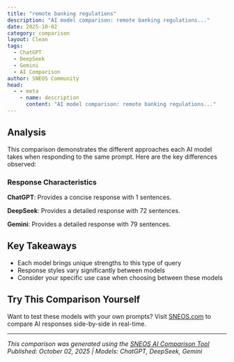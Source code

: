 ```yaml
---
title: "remote banking regulations"
description: "AI model comparison: remote banking regulations..."
date: 2025-10-02
category: comparison
layout: Clean
tags:
  - ChatGPT
  - DeepSeek
  - Gemini
  - AI Comparison
author: SNEOS Community
head:
  - - meta
    - name: description
      content: "AI model comparison: remote banking regulations..."
---
```


<ChatComparison
  title="remote banking regulations"
  prompt="remote banking regulations"
  :responses='{"ChatGPT": "Remote banking regulations refer to the set of laws and guidelines that govern banking activities conducted via electronic means, such as online and mobile banking. These regulations aim to protect consumers, ensure the security of transactions, and promote stability in the financial system. Here are some key areas typically addressed by remote banking regulations:\n\n1. **Consumer Protection**: Regulations often require banks to provide clear information about fees, terms, and conditions associated with remote banking services. They may also mandate the provision of secure communication channels and the right to dispute unauthorized transactions.\n\n2. **Data Privacy and Security**: Financial institutions are typically required to implement robust security measures to protect customer data. This can include encryption, secure login procedures (such as two-factor authentication), and routine security audits.\n\n3. **Electronic Transactions**: Regulations may lay out rules for electronic signatures, the enforcement of electronic agreements, and the legal standing of remote transactions.\n\n4. **Anti-Money Laundering (AML) and Know Your Customer (KYC)**: Banks are often required to conduct due diligence on customers during online transactions to prevent fraud and money laundering. This includes verifying identities and monitoring transactions.\n\n5. **Access and Inclusivity**: Some regulations emphasize the importance of ensuring that remote banking is accessible to all segments of the population, including individuals with disabilities.\n\n6. **Dispute Resolution**: There should be processes in place for consumers to resolve disputes related to unauthorized transactions or service issues remotely.\n\n7. **Compliance with Local Laws**: Banks must ensure that their remote banking services comply with the legal frameworks of all countries where they operate, which may differ significantly.\n\n8. **Operational Resilience**: Regulations can also dictate the need for banks to have contingency plans and practices in place to ensure service continuity in the event of outages or cyberattacks.\n\n9. **Licensing and Supervision**: Remote banking services typically require banks to obtain specific licenses and comply with regulatory oversight from applicable financial authorities.\n\n10. **Technological Standards**: Some regulations may focus on the technology used in remote banking, ensuring that it meets specific standards for security and reliability.\n\nGlobally, regulatory approaches might vary widely. In the United States, remote banking regulations are influenced by laws such as the Electronic Fund Transfer Act (EFTA) and regulations from bodies like the Consumer Financial Protection Bureau (CFPB). In the European Union, the General Data Protection Regulation (GDPR) has implications for data privacy, and the Revised Payment Services Directive (PSD2) enhances consumer protections and promotes competition in the financial services sector.\n\nFor up-to-date and detailed information, it&#x27;s advisable to consult the specific regulatory authorities in your jurisdiction or seek legal advice.", "DeepSeek": "Of course. \u0022Remote banking regulations\u0022 is a broad term that refers to the legal and supervisory framework governing banking services provided to customers without the need for physical interaction at a branch.\n\nThese regulations are designed to achieve several key objectives:\n* **Security \u0026 Fraud Prevention:** Protecting customer data and funds from cyber threats.\n* **Consumer Protection:** Ensuring fair, transparent, and accessible services.\n* **Financial Integrity:** Preventing money laundering and terrorist financing.\n* **Financial Stability:** Ensuring the reliability and resilience of the banking system.\n* **Market Integrity \u0026 Competition:** Creating a level playing field for both traditional and new digital-only banks.\n\nThe specific regulations vary significantly by country and region, but they generally cover the following core areas.\n\n---\n\n### 1. Customer Identification and Onboarding (KYC)\nThis is the cornerstone of remote banking. Regulators require banks to verify the identity of their customers, which is challenging without face-to-face interaction.\n\n* **Key Regulations:**\n * **Anti-Money Laundering (AML) Directives** (e.g., in the EU)\n * **Customer Identification Program (CIP)** under the USA PATRIOT Act (in the US)\n * **\u0022Know Your Customer\u0022 (KYC)** requirements globally.\n* **Common Solutions:**\n * **eIDAS (EU):** Allows the use of national electronic IDs for secure identification.\n * **Video Identification:** A live video call where a representative verifies identity documents.\n * **Digital Identity Schemes:** Use of government-backed digital IDs (e.g., BankID in Scandinavia, DigiD in the Netherlands).\n * **Biometric Verification:** Using a selfie and liveness detection to match a user\u0027s face to their government-issued ID.\n\n---\n\n### 2. Strong Customer Authentication (SCA) and Access Security\nTo prevent unauthorized access, regulators mandate multi-factor authentication for electronic payments and account access.\n\n* **Key Regulations:**\n * **PSD2 (EU/UK):** Specifically requires SCA, which is based on two or more of the following:\n 1. **Knowledge** (something only the user knows, e.g., a password/PIN)\n 2. **Possession** (something only the user possesses, e.g., a phone, hardware token)\n 3. **Inherence** (something the user is, e.g., a fingerprint or facial recognition)\n * **FFIEC Guidance (US):** Provides guidelines on multi-factor authentication for online banking, though it\u0027s less prescriptive than PSD2.\n* **Common Solutions:** One-time passwords (OTP) via SMS/app, push notifications to a banking app, biometrics on a smartphone.\n\n---\n\n### 3. Data Protection and Privacy\nBanks handle immense amounts of sensitive personal data, making data protection a top regulatory priority.\n\n* **Key Regulations:**\n * **GDPR (General Data Protection Regulation - EU):** Sets a global benchmark for data privacy, governing how personal data is collected, processed, and stored. It includes requirements for data breach notifications and gives individuals rights over their data.\n * **CCPA/CPRA (California Consumer Privacy Act - US):** Similar in spirit to GDPR, providing California residents with rights over their personal information.\n * **GLBA (Gramm-Leach-Bliley Act - US):** Requires financial institutions to explain their information-sharing practices and safeguard sensitive data.\n\n---\n\n### 4. Disclosure and Transparency\nRegulations ensure that customers are fully informed about the terms, conditions, and costs of banking products.\n\n* **Key Regulations:**\n * **Truth in Savings Act (US):** Requires clear disclosure of fees, interest rates, and other terms for deposit accounts.\n * **Consumer Rights Directive (EU):** Mandates clear information for consumers before they are bound by a contract, including for financial services.\n* **Common Requirements:** Easy-to-find fee schedules, clear summary boxes for credit agreements, and pre-contractual information.\n\n---\n\n### 5. Liability and Dispute Resolution\nRules define who is liable in cases of unauthorized transactions and establish processes for customers to dispute errors.\n\n* **Key Regulations:**\n * **Regulation E (Electronic Fund Transfer Act - US):** Limits customer liability for unauthorized electronic transfers and establishes procedures for error resolution.\n * **PSD2 (EU/UK):** Provides similar protections, requiring banks to refund unauthorized payments immediately and placing the burden of proof for authentication on the bank in case of a dispute.\n\n---\n\n### 6. Operational and Cybersecurity Resilience\nRegulators require banks to have robust systems to prevent and manage IT failures and cyber-attacks.\n\n* **Key Regulations/Guidance:**\n * **NIS2 Directive (EU):** Strengthens cybersecurity requirements for essential entities, including the banking sector.\n * **FFIEC IT Examination Handbook (US):** Provides a comprehensive framework for examiners to assess the cybersecurity and IT risk management of financial institutions.\n * **DORA (Digital Operational Resilience Act - EU):** A new regulation specifically focused on ensuring the financial sector can withstand all types of ICT-related disruptions and threats.\n\n---\n\n### Regional Focus: Key Jurisdictions\n\n#### **European Union (EU) / United Kingdom (UK)**\nThe EU has one of the most comprehensive and prescriptive regulatory frameworks for remote banking.\n* **PSD2 (Payment Services Directive 2):** The cornerstone, enabling \u0022Open Banking,\u0022 mandating SCA, and standardizing consumer protections.\n* **eIDAS Regulation:** Provides the foundation for trusted digital identities.\n* **GDPR:** The global gold standard for data protection.\n* **AML Directives (AMLD5/6):** Set the rules for customer due diligence.\n* *(The UK largely retained these frameworks post-Brexit, with its own versions like the PSRs.)*\n\n#### **United States (US)**\nThe US framework is more fragmented, with multiple federal and state regulators.\n* A mix of federal laws (**GLBA, USA PATRIOT Act, EFTA/Regulation E**) and guidance from multiple agencies (**CFPB, OCC, FDIC, Federal Reserve**).\n* Less centralized than the EU model, leading to a more principles-based approach in some areas, but with strict enforcement.\n\n#### **Other Regions**\n* **Asia-Pacific (APAC):** A mixed landscape. Countries like **Singapore (MAS)** and **Hong Kong (HKMA)** have very advanced and proactive regulatory regimes, often issuing specific guidelines for digital banks.\n* **Global Standards:** Bodies like the **Financial Action Task Force (FATF)** set international standards for AML/CFT that most countries adopt into their national laws.\n\n### The Rise of Digital-Only Banks (Neobanks)\nNeobanks are subject to the same core regulations as traditional banks. However, regulators have had to adapt:\n* **Licensing:** Many countries now offer specific \u0022digital banking licenses.\u0022\n* **Supervisory Technology (Suptech):** Regulators are increasingly using technology to monitor digital banks in real-time.\n* **Focus on Business Model Risk:** Scrutinizing the long-term profitability and sustainability of neobanks.\n\n### Conclusion\nRemote banking regulations are a complex but essential ecosystem. They are constantly evolving to keep pace with technological innovation (like AI and blockchain) and emerging risks (like sophisticated cyberattacks). For any financial institution operating remotely, navigating this regulatory landscape is not optional\u2014it is fundamental to their license to operate and their customers\u0027 trust.", "Gemini": "Remote banking regulations are a complex and evolving area, covering a wide range of activities and aiming to protect consumers, financial institutions, and the overall financial system. Here\u0027s a breakdown of key areas and considerations:\n\n**1. Key Areas of Regulation:**\n\n* **Consumer Protection:**\n * **Disclosure Requirements:** Banks must clearly disclose terms, fees, risks, and limitations of remote banking services. This includes providing clear information about transaction limits, security measures, error resolution procedures, and liability for unauthorized transactions.\n * **Data Privacy:** Regulations govern how banks collect, use, store, and protect customer data collected through remote channels. This often ties into broader data privacy laws (e.g., GDPR, CCPA).\n * **Error Resolution:** Banks must have procedures to promptly investigate and resolve errors reported by customers in remote transactions. Regulations specify timeframes for investigation and resolution.\n * **Liability for Unauthorized Transactions:** Rules determine the customer\u0027s and bank\u0027s liability for unauthorized transactions made through remote channels (e.g., phishing, hacking). The amount of liability often depends on how quickly the customer reports the unauthorized activity. Examples include Regulation E in the US.\n * **Accessibility:** Regulations may require remote banking services to be accessible to people with disabilities, complying with standards like WCAG (Web Content Accessibility Guidelines).\n* **Security and Cybersecurity:**\n * **Authentication:** Strong authentication methods are required to verify the identity of users accessing remote banking services. This includes multi-factor authentication (MFA), biometric authentication, and other security measures.\n * **Fraud Prevention:** Banks must implement systems and processes to detect and prevent fraudulent transactions in remote channels. This includes monitoring for suspicious activity, using fraud scoring models, and implementing transaction limits.\n * **Data Security:** Banks must protect customer data from unauthorized access, use, or disclosure. This includes encryption, firewalls, intrusion detection systems, and regular security audits.\n * **Incident Response:** Banks must have plans in place to respond to cybersecurity incidents, including data breaches and system outages. These plans must include procedures for notifying customers, regulators, and law enforcement.\n * **Third-Party Risk Management:** Banks are responsible for ensuring the security of third-party vendors that provide remote banking services.\n* **Anti-Money Laundering (AML) and Counter-Terrorist Financing (CTF):**\n * **Customer Due Diligence (CDD):** Banks must verify the identity of customers using remote banking services and understand the nature and purpose of their transactions.\n * **Transaction Monitoring:** Banks must monitor transactions for suspicious activity that may indicate money laundering or terrorist financing. This includes looking for large or unusual transactions, transactions with high-risk jurisdictions, and transactions involving shell companies.\n * **Suspicious Activity Reporting (SAR):** Banks must report suspicious activity to law enforcement.\n* **Operational Risk Management:**\n * **Business Continuity Planning:** Banks must have plans in place to ensure the continuity of remote banking services in the event of a disaster or other disruption.\n * **Capacity Planning:** Banks must ensure that their systems can handle the volume of transactions in remote channels.\n * **Change Management:** Banks must have procedures in place to manage changes to their remote banking systems.\n* **Regulatory Reporting:**\n * Banks are often required to report on various aspects of their remote banking operations to regulatory authorities. This may include data on transaction volumes, fraud rates, security incidents, and customer complaints.\n\n**2. Key Regulatory Bodies \u0026 Frameworks (Examples):**\n\n* **United States:**\n * **Federal Reserve:** Oversees bank holding companies and state member banks. Provides guidance on cybersecurity, data security, and consumer protection.\n * **Office of the Comptroller of the Currency (OCC):** Regulates national banks and federal savings associations. Issues regulations and guidance on remote banking, including its risk management expectations.\n * **Federal Deposit Insurance Corporation (FDIC):** Insures deposits and supervises state non-member banks.\n * **Consumer Financial Protection Bureau (CFPB):** Enforces consumer financial protection laws, including those related to remote banking. Enforces regulations like Regulation E (Electronic Fund Transfers).\n * **FinCEN (Financial Crimes Enforcement Network):** Focuses on AML/CTF regulations.\n* **European Union:**\n * **European Central Bank (ECB):** Oversees the Eurozone banking system.\n * **European Banking Authority (EBA):** Promotes consistent regulation and supervision of banks across the EU.\n * **General Data Protection Regulation (GDPR):** Protects the privacy of EU citizens\u0027 data.\n * **Payment Services Directive (PSD2):** Regulates payment services, including online and mobile payments. Introduces open banking and strong customer authentication requirements.\n* **United Kingdom:**\n * **Financial Conduct Authority (FCA):** Regulates financial services firms and protects consumers.\n * **Prudential Regulation Authority (PRA):** Regulates banks, insurers, and other financial institutions.\n* **International:**\n * **Basel Committee on Banking Supervision (BCBS):** Sets global standards for banking regulation. Addresses risks related to technology and innovation.\n * **Financial Action Task Force (FATF):** Sets international standards for AML/CTF.\n\n**3. Considerations \u0026 Challenges:**\n\n* **Technological Innovation:** The rapid pace of technological change presents a constant challenge for regulators. New technologies create new opportunities for innovation, but also new risks.\n* **Cross-Border Transactions:** Remote banking facilitates cross-border transactions, which can be difficult to regulate.\n* **Mobile Banking:** The increasing use of mobile devices for banking requires specific security measures and consumer protection safeguards.\n* **Cloud Computing:** Banks increasingly rely on cloud computing for remote banking services, which raises concerns about data security and vendor risk management.\n* **Fintech Companies:** The rise of fintech companies has disrupted the traditional banking industry. Regulators are grappling with how to regulate these companies and ensure that they are not undermining the safety and soundness of the financial system.\n* **Balancing Innovation and Regulation:** A key challenge for regulators is to strike a balance between promoting innovation and protecting consumers and the financial system. Overly restrictive regulations can stifle innovation, while lax regulations can lead to financial instability.\n* **Enforcement:** Effective enforcement of remote banking regulations is essential to ensure compliance and deter misconduct.\n\n**4. Best Practices for Banks:**\n\n* **Risk Assessment:** Conduct thorough risk assessments of remote banking services.\n* **Security Controls:** Implement strong security controls to protect customer data and prevent fraud.\n* **Monitoring:** Monitor transactions for suspicious activity.\n* **Training:** Train employees on remote banking regulations and security procedures.\n* **Audits:** Conduct regular audits of remote banking systems and processes.\n* **Compliance Programs:** Develop and maintain comprehensive compliance programs.\n* **Customer Education:** Educate customers about the risks and benefits of remote banking.\n* **Incident Response Planning:** Have a comprehensive incident response plan in place.\n\n**In Summary:**\n\nRemote banking regulations are vital for maintaining a safe, secure, and reliable financial system in the digital age. They are constantly evolving to address new risks and challenges. Banks must stay informed of these regulations and implement effective compliance programs to protect their customers and their institutions. It\u0027s crucial to consult with legal and compliance professionals specializing in banking regulations to ensure full compliance. Remember that the information provided here is a general overview and not a substitute for professional legal or financial advice. Always refer to the specific regulations and guidance issued by the relevant regulatory authorities in your jurisdiction.\n"}' 
  published-date="14:28"
/>

## Analysis

This comparison demonstrates the different approaches each AI model takes when responding to the same prompt. Here are the key differences observed:

### Response Characteristics

**ChatGPT**: Provides a concise response with 1 sentences. 

**DeepSeek**: Provides a detailed response with 72 sentences. 

**Gemini**: Provides a detailed response with 79 sentences. 

## Key Takeaways

- Each model brings unique strengths to this type of query
- Response styles vary significantly between models
- Consider your specific use case when choosing between these models

## Try This Comparison Yourself

Want to test these models with your own prompts? Visit [SNEOS.com](https://sneos.com) to compare AI responses side-by-side in real-time.

---

*This comparison was generated using the [SNEOS AI Comparison Tool](https://sneos.com)*
*Published: October 02, 2025 | Models: ChatGPT, DeepSeek, Gemini*
